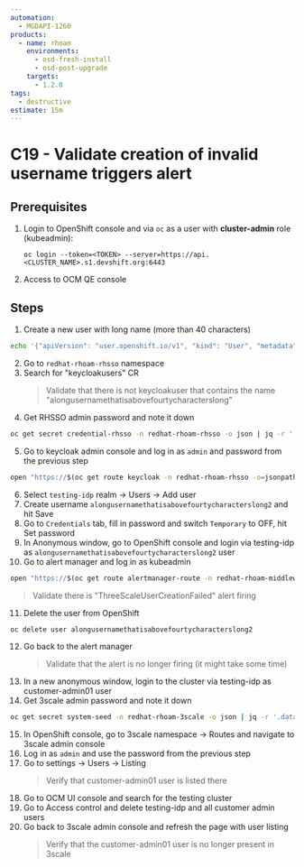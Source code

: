 ```yaml
---
automation:
  - MGDAPI-1260
products:
  - name: rhoam
    environments:
      - osd-fresh-install
      - osd-post-upgrade
    targets:
      - 1.2.0
tags:
  - destructive
estimate: 15m
---
```


# C19 - Validate creation of invalid username triggers alert

## Prerequisites

1. Login to OpenShift console and via `oc` as a user with **cluster-admin** role (kubeadmin):

   ```shell script
   oc login --token=<TOKEN> --server=https://api.<CLUSTER_NAME>.s1.devshift.org:6443
   ```

2. Access to OCM QE console

## Steps

1. Create a new user with long name (more than 40 characters)

```bash
echo '{"apiVersion": "user.openshift.io/v1", "kind": "User", "metadata": {"name": "alongusernamethatisabovefourtycharacterslong"}}' | oc apply -f -
```

2. Go to `redhat-rhoam-rhsso` namespace
3. Search for "keycloakusers" CR
   > Validate that there is not keycloakuser that contains the name "alongusernamethatisabovefourtycharacterslong"
4. Get RHSSO admin password and note it down

```bash
oc get secret credential-rhsso -n redhat-rhoam-rhsso -o json | jq -r '.data.ADMIN_PASSWORD' | base64 --decode
```

5. Go to keycloak admin console and log in as `admin` and password from the previous step

```bash
open "https://$(oc get route keycloak -n redhat-rhoam-rhsso -o=jsonpath='{.spec.host}')"
```

6. Select `testing-idp` realm -> Users -> Add user
7. Create username `alongusernamethatisabovefourtycharacterslong2` and hit Save
8. Go to `Credentials` tab, fill in password and switch `Temporary` to OFF, hit Set password
9. In Anonymous window, go to OpenShift console and login via testing-idp as `alongusernamethatisabovefourtycharacterslong2` user
10. Go to alert manager and log in as kubeadmin

```bash
open "https://$(oc get route alertmanager-route -n redhat-rhoam-middleware-monitoring-operator -o jsonpath='{.spec.host}')"
```

> Validate there is "ThreeScaleUserCreationFailed" alert firing

11. Delete the user from OpenShift

```bash
oc delete user alongusernamethatisabovefourtycharacterslong2
```

12. Go back to the alert manager
    > Validate that the alert is no longer firing (it might take some time)
13. In a new anonymous window, login to the cluster via testing-idp as customer-admin01 user
14. Get 3scale admin password and note it down

```bash
oc get secret system-seed -n redhat-rhoam-3scale -o json | jq -r '.data.ADMIN_PASSWORD' | base64 --decode
```

15. In OpenShift console, go to 3scale namespace -> Routes and navigate to 3scale admin console
16. Log in as `admin` and use the password from the previous step
17. Go to settings -> Users -> Listing
    > Verify that customer-admin01 user is listed there
18. Go to OCM UI console and search for the testing cluster
19. Go to Access control and delete testing-idp and all customer admin users
20. Go back to 3scale admin console and refresh the page with user listing
    > Verify that the customer-admin01 user is no longer present in 3scale
